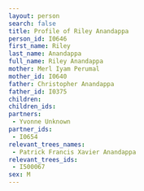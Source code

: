 ```yaml
---
layout: person
search: false
title: Profile of Riley Anandappa
person_id: I0646
first_name: Riley
last_name: Anandappa
full_name: Riley Anandappa
mother: Merl Iyam Perumal
mother_id: I0640
father: Christopher Anandappa
father_id: I0375
children:
children_ids:
partners:
 - Yvonne Unknown
partner_ids:
 - I0654
relevant_trees_names:
 - Patrick Francis Xavier Anandappa
relevant_trees_ids:
 - I500067
sex: M
---
```


